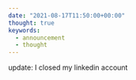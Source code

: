```yaml
---
date: "2021-08-17T11:50:00+00:00"
thought: true
keywords:
  - announcement
  - thought
---
```


update: I closed my linkedin account

